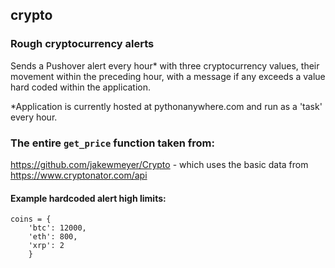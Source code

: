 ## crypto

### Rough cryptocurrency alerts
Sends a Pushover alert every hour\* with three cryptocurrency values, their movement within the preceding hour, with a message if any exceeds a value hard coded within the application.

\*Application is currently hosted at pythonanywhere.com and run as a 'task' every hour.

### The entire `get_price` function taken from:
https://github.com/jakewmeyer/Crypto - which uses the basic data from https://www.cryptonator.com/api

#### Example hardcoded alert high limits:
```
coins = {
	'btc': 12000,
	'eth': 800,
	'xrp': 2
	}
```
